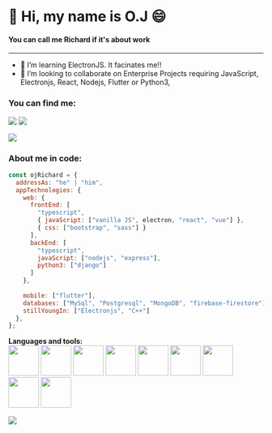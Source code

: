 # 👋 Hi, my name is O.J :smile:
#### You can call me Richard if it's about work</h4>
<hr>

- 👀 I’m learning ElectronJS. It facinates me!!
- 💞️ I’m looking to collaborate on Enterprise Projects requiring JavaScript, Electronjs, React, Nodejs, Flutter or Python3, 

### You can find me:
<a href = "mailto:oseijuantuah@gmail.com"><img src="https://img.shields.io/badge/-Gmail-%23333?style=for-the-badge&logo=gmail&logoColor=white" target="_blank"></a>
<a href="https://www.linkedin.com/in/richard-osei-juantuah-90771b245/" target="_blank"><img src="https://img.shields.io/badge/-LinkedIn-%230077B5?style=for-the-badge&logo=linkedin&logoColor=white" target="_blank"></a> 

![](https://komarev.com/ghpvc/?username=mrbridge-dev&style=flat-square)

### About me in code:  
```javascript
const ojRichard = {
  addressAs: "he" | "him",
  appTechnologies: {
    web: {
      frontEnd: [
        "typescript",
        { javaScript: ["vanilla JS", electron, "react", "vue"] },
        { css: ["bootstrap", "sass"] }
      ],
      backEnd: [
        "typescript",
        javaScript: ["nodejs", "express"],
        python3: ["django"]
      ]
    },
    
    mobile: ["flutter"],
    databases: ["MySql", "Postgresql", "MongoDB", "firebase-firestore"],
    stillYoungIn: ["Electronjs", "C++"]  
  },
};
```


**Languages and tools:**  
 <img height="60" src="https://i.giphy.com/media/XAxylRMCdpbEWUAvr8/giphy.webp">
 <img height="60" src="https://i.giphy.com/media/fsEaZldNC8A1PJ3mwp/giphy.webp">
 <img height="60" src="https://i.giphy.com/media/Sr8xDpMwVKOHUWDVRD/giphy.webp">
 <img height="60" src="https://i.giphy.com/media/ln7z2eWriiQAllfVcn/giphy.webp">
 <img height="60" src="https://i.giphy.com/media/kdFc8fubgS31b8DsVu/giphy.webp">
 <img height="60" src="https://i.giphy.com/media/eNAsjO55tPbgaor7ma/giphy.webp">
 <img height="60" src="https://i.giphy.com/media/kH1DBkPNyZPOk0BxrM/giphy.webp">
 <img width="60" src="https://i.giphy.com/media/IdyAQJVN2kVPNUrojM/200.webp">
 <img width="60" src="https://media.giphy.com/media/V8y1y1FzxDETVUtQE4/giphy.gif">
 
 <a href="https://github.com/mrbridge-dev">
  <img src="https://github-readme-stats.vercel.app/api/top-langs/?username=mrbridge-dev&theme=radical&hide=glsl,python" />
</a>
</div>
